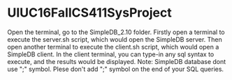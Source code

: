 # UIUC16FallCS411SysProject
Open the terminal, go to the SimpleDB_2.10 folder.
Firstly open a terminal to execute the server.sh script, which would open the SimpleDB server.
Then open another terminal to execute the client.sh script, which would open a SimpleDB client.
In the client terminal, you can type-in any sql syntax to execute, and the results would be displayed.
Note: SimpleDB database dont use ";" symbol. Plese don't add ";" symbol on the end of your SQL queries.
